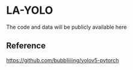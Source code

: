 # LA-YOLO
The code and data will be publicly available here



## Reference
https://github.com/bubbliiiing/yolov5-pytorch
